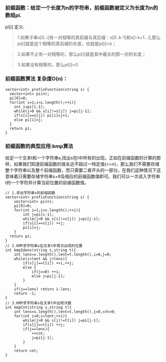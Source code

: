 ### 前缀函数：给定一个长度为n的字符串，前缀函数被定义为长度为n的数组pi.
pi[i] 定义:
>1.如果子串s[0..i]有一对相等的真前缀与真后缀：s[0..k-1]和s[i-k+1...i],那么pi[i]就是这个相等的真前缀的长度，也就是pi[i]=k；

>2.如果不止有一对相等的，那么pi[i]就是其中最长的那一对的长度；

>3.如果没有相等的，那么pi[i]=0
### 前缀函数算法 复杂度O(n)：

```
vector<int> prefixFunction(string s) {
  vector<int> pi(n);
  pi[0]=0;
  for(int i=1;i<s.length();++i){
    int j=pi[i-1];
    while(j>0 && s[i]!=s[j]) j=pi[j-1];
    if(s[i]==s[j]) pi[i]=j+1;
    else pi[i]=j;
  }
  return pi;
}
```

### 前缀函数的典型应用:kmp算法
给定一个文本t和一个字符串s,找出s在t中所有的出现。正如在前缀函数的计算的那样，如果我们知道前缀函数的值永远不超过一特定值(<=n)，那么我们不需要存储整个字符串以及整个前缀函数，而只需要二者开头的一部分。在我们这种情况下这意味着只需要存储字符串s+#及相应的前缀函数值即可。我们可以一次读入字符串t的一个字符并计算当前位置的前缀函数值。
```
// 1.求出字符串s的前缀函数
vector<int> prefixFunction(string s) {
    vector<int> pi(n);
    pi[0]=0;
    for(int i=1;i<s.length();++i){
        int j=pi[i-1];
        while(j>0 && s[i]!=s[j]) j=pi[j-1];
        if(s[i]==s[j]) ++j;
        pi[i]=j;
    }
  return pi;
}
// 2.KMP求字符串s在文本t中首次出现的位置
int kmpIdenx(string s,string t){
    int lens=s.length(),lent=t.length(),i=0,j=0;
    while(i<lent && j<lens){
        if(s[j]==t[i]) ++i,++j;
        else {
            if(j==0) ++i;
            else j=pi[j-1];
        }
    }
    if(j==lens) return i-lens;
    return -1;
}
// 3.KMP求字符串s在文本t中出现次数
int kmpCnt(string s,string t){
    int lens=s.length(),lent=t.length(),j=0,cnt=0;
    for(int i=0;i<lent;++i){
        while(j>0 && s[j]!=t[i]) j=pi[j-1];
        if(s[j]==t[i]) ++j;
        if(j==lens){
            ++cnt;
            j=pi[j-1];
        }
    }
    return cnt;
}

```